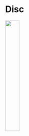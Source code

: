 # Disc
<img src="https://user-images.githubusercontent.com/76036228/185726553-cc8acf12-43a6-463b-9f85-5c3fa29a4ec6.png" width="30%"></img> 
